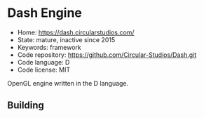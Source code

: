 # Dash Engine

- Home: https://dash.circularstudios.com/
- State: mature, inactive since 2015
- Keywords: framework
- Code repository: https://github.com/Circular-Studios/Dash.git
- Code language: D
- Code license: MIT

OpenGL engine written in the D language.

## Building
